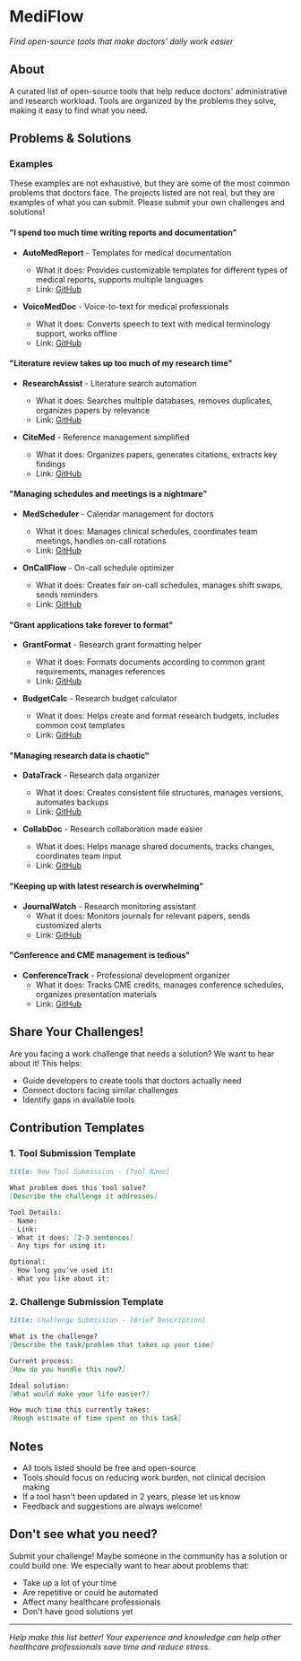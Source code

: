 # MediFlow
*Find open-source tools that make doctors' daily work easier*

## About
A curated list of open-source tools that help reduce doctors' administrative and research workload. Tools are organized by the problems they solve, making it easy to find what you need.

## Problems & Solutions

### Examples

These examples are not exhaustive, but they are some of the most common problems that doctors face. The projects listed are not real, but they are examples of what you can submit. Please submit your own challenges and solutions!

#### "I spend too much time writing reports and documentation"
- **AutoMedReport** - Templates for medical documentation
  - What it does: Provides customizable templates for different types of medical reports, supports multiple languages
  - Link: [GitHub](...)

- **VoiceMedDoc** - Voice-to-text for medical professionals
  - What it does: Converts speech to text with medical terminology support, works offline
  - Link: [GitHub](...)

#### "Literature review takes up too much of my research time"
- **ResearchAssist** - Literature search automation
  - What it does: Searches multiple databases, removes duplicates, organizes papers by relevance
  - Link: [GitHub](...)

- **CiteMed** - Reference management simplified
  - What it does: Organizes papers, generates citations, extracts key findings
  - Link: [GitHub](...)

#### "Managing schedules and meetings is a nightmare"
- **MedScheduler** - Calendar management for doctors
  - What it does: Manages clinical schedules, coordinates team meetings, handles on-call rotations
  - Link: [GitHub](...)

- **OnCallFlow** - On-call schedule optimizer
  - What it does: Creates fair on-call schedules, manages shift swaps, sends reminders
  - Link: [GitHub](...)

#### "Grant applications take forever to format"
- **GrantFormat** - Research grant formatting helper
  - What it does: Formats documents according to common grant requirements, manages references
  - Link: [GitHub](...)

- **BudgetCalc** - Research budget calculator
  - What it does: Helps create and format research budgets, includes common cost templates
  - Link: [GitHub](...)

#### "Managing research data is chaotic"
- **DataTrack** - Research data organizer
  - What it does: Creates consistent file structures, manages versions, automates backups
  - Link: [GitHub](...)

- **CollabDoc** - Research collaboration made easier
  - What it does: Helps manage shared documents, tracks changes, coordinates team input
  - Link: [GitHub](...)

#### "Keeping up with latest research is overwhelming"
- **JournalWatch** - Research monitoring assistant
  - What it does: Monitors journals for relevant papers, sends customized alerts
  - Link: [GitHub](...)

#### "Conference and CME management is tedious"
- **ConferenceTrack** - Professional development organizer
  - What it does: Tracks CME credits, manages conference schedules, organizes presentation materials
  - Link: [GitHub](...)

## Share Your Challenges!
Are you facing a work challenge that needs a solution? We want to hear about it! This helps:
- Guide developers to create tools that doctors actually need
- Connect doctors facing similar challenges
- Identify gaps in available tools

## Contribution Templates

### 1. Tool Submission Template
```markdown
title: New Tool Submission - [Tool Name]

What problem does this tool solve?
[Describe the challenge it addresses]

Tool Details:
- Name:
- Link:
- What it does: [2-3 sentences]
- Any tips for using it:

Optional:
- How long you've used it:
- What you like about it:
```

### 2. Challenge Submission Template
```markdown
title: Challenge Submission - [Brief Description]

What is the challenge?
[Describe the task/problem that takes up your time]

Current process:
[How do you handle this now?]

Ideal solution:
[What would make your life easier?]

How much time this currently takes:
[Rough estimate of time spent on this task]
```

## Notes
- All tools listed should be free and open-source
- Tools should focus on reducing work burden, not clinical decision making
- If a tool hasn't been updated in 2 years, please let us know
- Feedback and suggestions are always welcome!

## Don't see what you need?
Submit your challenge! Maybe someone in the community has a solution or could build one. We especially want to hear about problems that:
- Take up a lot of your time
- Are repetitive or could be automated
- Affect many healthcare professionals
- Don't have good solutions yet

---
*Help make this list better! Your experience and knowledge can help other healthcare professionals save time and reduce stress.*
